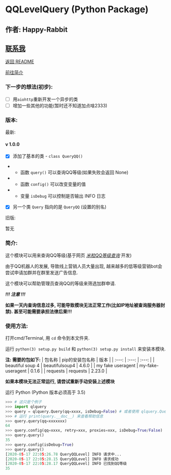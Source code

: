 # QQLevelQuery (Python Package)

## 作者: Happy-Rabbit
## [联系我](mailto:happy.rabbit.yy@outlook.com?subject=关于QQLevelQuery模块的反馈&body=%0d%0d%0d%0d发送者:[你的名字]%0d联系方式:[联系方式])

[返回 README](./README.md)

[前往简介](#简介)

### 下一步的想法(初步):

- [ ] 用`aiohttp`重新开发一个异步的类
- [ ] 增加一些其他的功能(暂时还不知道加点啥2333)

### 版本:

最新:

#### v 1.0.0
- [x] 添加了基本的类 - `class QueryQQ()` 
- - 函数 `query()` 可以查询QQ等级(如果失败会返回 None)
- - 函数 `config()` 可以改变变量的值
- - 变量 `isDebug` 可以控制是否输出 INFO 日志
- [x] 另一个类 `Query` 指向的是 `QueryQQ` (设置的别名)

旧版:

暂无

### 简介:

这个模块可以用来查询QQ等级(基于网页 [*米粒QQ等级查询*](http://www.175hd.com/level/) 开发)

由于QQ机器人的发展, 导致线上营销人员大量出现, 越来越多的低等级营销bot会尝试申请加群并在群里发送广告信息.

这个模块可以帮助管理员查询QQ的等级来筛选加群申请.

***!!! 注意 !!!***

**如果一天内查询信息过多, 可能导致模块无法正常工作(比如IP地址被查询服务器封禁). 甚至可能需要承担法律后果!!!**

### 使用方法:

打开cmd/Terminal, 用 `cd` 命令到本文件夹.

运行 `python(3) setup.py build` 和 `python(3) setup.py install` 来安装本模块.

**注: 需要的包如下:**
| 包名称 | pip的安装包名称 | 版本 |
| :---: | :---: | :---: |
| beautiful soup 4 | beautifulsoup4 | 4.6.0 |
| my fake useragent | my-fake-useragent | 0.1.6 |
| requests | requests | 2.23.0 |

**如果本模块无法正常运行, 请尝试重新手动安装上述模块**

运行 Python (Python 版本必须高于 3.5)

```python
>>> # 这只是个例子
>>> import qlquery
>>> query = qlquery.Query(qq=xxxx, isDebug=False) # 或者使用 qlquery.QueryQQ()
>>> # 运行 print(query.__doc__) 来查看帮助信息
>>> query.query(qq=xxxxxxx)
64
>>> query.config(qq=xxxx, retry=xxx, proxies=xxx, isDebug=True/False)
>>> query.query()
35
>>> query.config(isDebug=True)
>>> query.query()
[2020-05-17 22:05:26.78 QueryQQLevel] INFO 请求中...
[2020-05-17 22:05:28.15 QueryQQLevel] INFO 请求成功
[2020-05-17 22:05:28.17 QueryQQLevel] INFO 已找到QQ等级
35
```